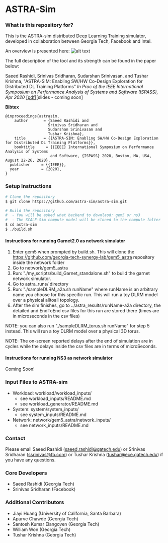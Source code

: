 # ASTRA-Sim #

### What is this repository for? ###
This is the ASTRA-sim distributed Deep Learning Training simulator, developed in collaboration between Georgia Tech, Facebook and Intel.

An overview is presented here:
![alt text](https://github.com/astra-sim/astra-sim/blob/master/docs/images/astrasim_overview_codesign.png)

The full description of the tool and its strength can be found in the paper below:

Saeed Rashidi, Srinivas Sridharan, Sudarshan Srinivasan, and Tushar Krishna,
"ASTRA-SIM: Enabling SW/HW Co-Design Exploration for Distributed DL Training Platforms"
*In Proc of the IEEE International Symposium on Performance Analysis of Systems and Software (ISPASS), Apr 2020*
[[pdf]](https://synergy.ece.gatech.edu/wp-content/uploads/sites/332/2020/03/astrasim_ispass2020.pdf)[slides - coming soon]

**Bibtex**

    @inproceedings{astrasim,
        author       = {Saeed Rashidi and
                       Srinivas Sridharan and
                       Sudarshan Srinivasan and
                       Tushar Krishna},
        title        = {{ASTRA-SIM: Enabling SW/HW Co-Design Exploration for Distributed DL Training Platforms}},
        booktitle     = {{IEEE} International Symposium on Performance Analysis of Systems
                        and Software, {ISPASS} 2020, Boston, MA, USA, August 22-26, 2020},
      publisher     = {{IEEE}},
      year          = {2020},
    }


### Setup Instructions ###

```bash
# Clone the repository
$ git clone https://github.com/astra-sim/astra-sim.git

# Build the repository
#  - You will be asked what backend to downlaod: gem5 or ns3
#  - The SCALE-Sim compute model will be cloned to the compute folter
$ cd astra-sim
$ ./build.sh
```

#### Instructions for running Garnet2.0 as network simulator
1. Enter gem5 when prompted by build.sh. This will clone the https://github.com/georgia-tech-synergy-lab/gem5_astra repository inside the network folder
2. Go to network/gem5_astra
3. Run: "./my_scripts/build_Garnet_standalone.sh" to build the garnet network simulator.
4. Go to astra_runs/ directory
5. Run: "./sampleDLRM_a2a.sh runName" where runName is an arbitrary name you choose for this specific run. This will run a toy DLRM model over a physical alltoall topology.
6. After the sim finishes, go to ../astra_results/runName-a2a directory, the detailed and EndToEnd csv files for this run are stored there (times are in microseconds in the csv files)

NOTE: you can also run "./sampleDLRM_torus.sh runName" for step 5 instead. This will run a toy DLRM model over a physical 3D torus.

NOTE: The on-screen reported delays after the end of simulation are in cycles while the delays inside the csv files are in terms of microSeconds.


#### Instructions for running NS3 as network simulator
Coming Soon!

### Input Files to ASTRA-sim ###

* Workload: workload/workload_inputs/
   * see workload_inputs/README.md
   * see workload_generator/README.md
* System: system/system_inputs/
   * see system_inputs/README.md
* Network: network/gem5_astra/network_inputs/
   * see network_inputs/README.md

### Contact ###
Please email Saeed Rashidi (saeed.rashidi@gatech.edu) or Srinivas Sridharan (ssrinivas@fb.com) or Tushar Krishna (tushar@ece.gatech.edu) if you have any questions.

### Core Developers ###
* Saeed Rashidi (Georgia Tech)
* Srinivas Sridharan (Facebook)

### Additional Contributors ###
* Jiayi Huang (University of California, Santa Barbara)
* Apurve Chawde (Georgia Tech)
* Santosh Kumar Elangoven (Georgia Tech)
* William Won (Georgia Tech)
* Tushar Krishna (Georgia Tech)
